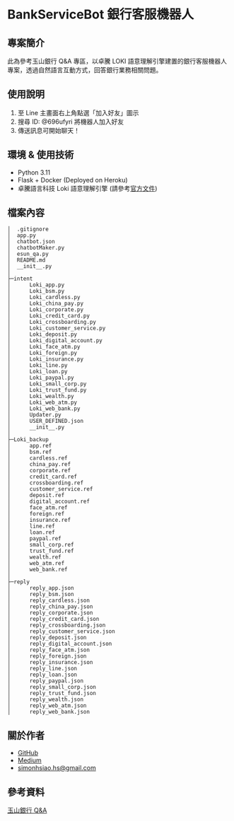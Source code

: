 # BankServiceBot 銀行客服機器人

## 專案簡介

此為參考玉山銀行 Q&A 專區，以卓騰 LOKI 語意理解引擎建置的銀行客服機器人專案，透過自然語言互動方式，回答銀行業務相關問題。

## 使用說明

1. 至 Line 主畫面右上角點選「加入好友」圖示
2. 搜尋 ID: @696ufyri 將機器人加入好友
3. 傳送訊息可開始聊天！

## 環境 & 使用技術

+ Python 3.11
+ Flask + Docker (Deployed on Heroku)
+ 卓騰語言科技 Loki 語意理解引擎 (請參考[官方文件](https://api.droidtown.co/document/#Loki))

## 檔案內容

```
│  .gitignore
│  app.py
│  chatbot.json
│  chatbotMaker.py
│  esun_qa.py
│  README.md
│  __init__.py
│  
├─intent
│      Loki_app.py
│      Loki_bsm.py
│      Loki_cardless.py
│      Loki_china_pay.py
│      Loki_corporate.py
│      Loki_credit_card.py
│      Loki_crossboarding.py
│      Loki_customer_service.py
│      Loki_deposit.py
│      Loki_digital_account.py
│      Loki_face_atm.py
│      Loki_foreign.py
│      Loki_insurance.py
│      Loki_line.py
│      Loki_loan.py
│      Loki_paypal.py
│      Loki_small_corp.py
│      Loki_trust_fund.py
│      Loki_wealth.py
│      Loki_web_atm.py
│      Loki_web_bank.py
│      Updater.py
│      USER_DEFINED.json
│      __init__.py
│
├─Loki_backup
│      app.ref
│      bsm.ref
│      cardless.ref
│      china_pay.ref
│      corporate.ref
│      credit_card.ref
│      crossboarding.ref
│      customer_service.ref
│      deposit.ref
│      digital_account.ref
│      face_atm.ref
│      foreign.ref
│      insurance.ref
│      line.ref
│      loan.ref
│      paypal.ref
│      small_corp.ref
│      trust_fund.ref
│      wealth.ref
│      web_atm.ref
│      web_bank.ref
│
├─reply
│      reply_app.json
│      reply_bsm.json
│      reply_cardless.json
│      reply_china_pay.json
│      reply_corporate.json
│      reply_credit_card.json
│      reply_crossboarding.json
│      reply_customer_service.json
│      reply_deposit.json
│      reply_digital_account.json
│      reply_face_atm.json
│      reply_foreign.json
│      reply_insurance.json
│      reply_line.json
│      reply_loan.json
│      reply_paypal.json
│      reply_small_corp.json
│      reply_trust_fund.json
│      reply_wealth.json
│      reply_web_atm.json
│      reply_web_bank.json
```

## 關於作者

+ [GitHub](https://github.com/HS6103)
+ [Medium](https://medium.com/@simonhsiao.hs)
+ <simonhsiao.hs@gmail.com>

## 參考資料

[玉山銀行 Q&A](https://www.esunbank.com/zh-tw/about/faq)
